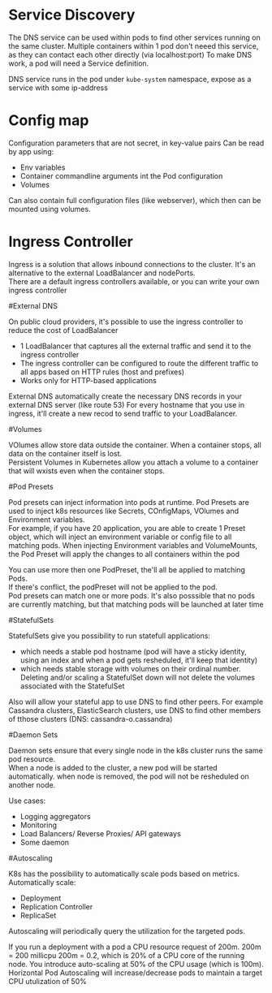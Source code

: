 # Service Discovery     

The DNS service can be used within pods to find other services running on the same cluster. 
Multiple containers within 1 pod don't neeed this service, as they can contact each other directly (via localhost:port)
To make DNS work, a pod will need a Service definition. 

DNS service runs in the pod under `kube-system` namespace, expose as a service with some ip-address

# Config map    
Configuration parameters that are not secret, in key-value pairs
Can be read by app using:   
- Env variables 
- Container commandline arguments int the Pod configuration
- Volumes   

Can also contain full configuration files (like webserver), which then can be mounted using volumes.

# Ingress Controller    
Ingress is a solution that allows inbound connections to the cluster. It's an alternative to the external LoadBalancer
and nodePorts.  
There are a default ingress controllers available, or you can write your own ingress controller 


#External DNS   

On public cloud providers, it's possible to use the ingress controller to reduce the cost of LoadBalancer 
- 1 LoadBalancer that captures all the external traffic and send it to the ingress controller   
- The ingress controller can be configured to route the different traffic to all
apps based on HTTP rules (host and prefixes)    
- Works only for HTTP-based applications  

External DNS automatically create the necessary DNS records in your external DNS server (like route 53) 
For every hostname that you use in ingress, it'll create a new recod to send traffic to your LoadBalancer.  

#Volumes    

VOlumes allow store data outside the container. When a container stops, all data on the container itself is lost.   
Persistent Volumes in Kubernetes allow you attach a volume to a container that will wxists even when the container stops.   

#Pod Presets    

Pod presets can inject information into pods at runtime. Pod Presets are used to inject k8s resources like Secrets, COnfigMaps,
VOlumes and Environment variables.  
For example, if you have 20 application, you are able to create 1 Preset object, which will inject an environment variable
or config file to all matching pods.
When injecting Environment variables and VolumeMounts, the Pod Preset will apply the changes to all containers within the pod

You can use more then one PodPreset, the'll all be applied to matching Pods.    
If there's conflict, the podPreset will not be applied to the pod.  
Pod presets can match one or more pods. It's also posssible that no pods are currently matching, but that matching pods
will be launched at later time  

#StatefulSets   

StatefulSets give you possibility to run statefull applications:
- which needs a stable pod hostname (pod will have a sticky identity, using an index and when a pod gets resheduled, it'll keep that identity) 
- which needs stable storage with volumes on their ordinal number. Deleting and/or scaling a StatefulSet down will not delete the volumes associated
with the StatefulSet
  
Also will allow your stateful app to use DNS to find other peers. For example Cassandra clusters, ElasticSearch clusters, use DNS to find other
members of tthose clusters (DNS: cassandra-o.cassandra) 

#Daemon Sets    

Daemon sets ensure that every single node in the k8s cluster runs the same pod resource.    
When a node is added to the cluster, a new pod will be started automatically. when node is removed, the pod will not be resheduled 
on another node.    

Use cases:  
- Logging aggregators   
- Monitoring    
- Load Balancers/ Reverse Proxies/ API gateways
- Some daemon   

#Autoscaling    

K8s has the possibility to automatically scale pods based on metrics.   
Automatically scale:    
- Deployment    
- Replication Controller    
- ReplicaSet    

Autoscaling will periodically query the utilization for the targeted pods.  

If you run a deployment with a pod a CPU resource  request of 200m. 
200m = 200 millicpu 
200m = 0.2, which is 20% of a CPU core of the running node. 
You introduce auto-scaling at 50% of the CPU usage (which is 100m).
Horizontal Pod Autoscaling will increase/decrease pods to maintain a target CPU utulization of 50%